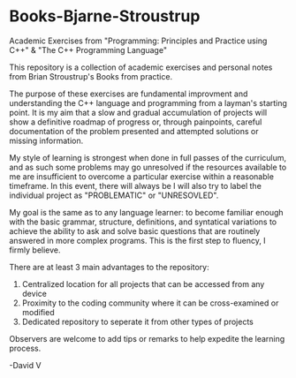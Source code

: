 # Books-Bjarne-Stroustrup
Academic Exercises from "Programming: Principles and Practice using C++" &amp; "The C++ Programming Language"

This repository is a collection of academic exercises and personal notes from Brian Stroustrup's Books from practice. 

The purpose of these exercises are fundamental improvment and understanding the C++ language and programming from a layman's
starting point. It is my aim that a slow and gradual accumulation of projects will show a definitive roadmap of progress or, through painpoints, careful documentation of the problem presented and attempted solutions or missing information. 

My style of learning is strongest when done in full passes of the curriculum, and as such some problems may go 
unresolved if the resources available to me are insufficient to overcome a particular exercise within a reasonable timeframe.
In this event, there will always be  I will also try to label the individual project as "PROBLEMATIC" or "UNRESOVLED".

My goal is the same as to any language learner: to become familiar enough with the basic grammar, structure, definitions, and
syntatical variations to achieve the ability to ask and solve basic questions that are routinely answered in more complex programs. This is the first step to fluency, I firmly believe.


 There are at least 3 main advantages to the repository:

 1. Centralized location for all projects that can be accessed from any device
 2. Proximity to the coding community where it can be cross-examined or modified
 3. Dedicated repository to seperate it from other types of projects

Observers are welcome to add tips or remarks to help expedite the learning process.

-David V

